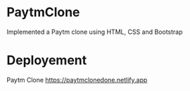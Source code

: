 # PaytmClone
Implemented a Paytm clone using HTML, CSS and Bootstrap

# Deployement
Paytm Clone https://paytmclonedone.netlify.app
